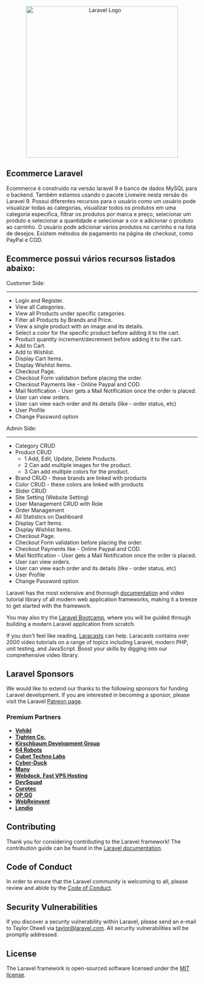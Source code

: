 <p align="center"><a href="https://laravel.com" target="_blank"><img src="https://raw.githubusercontent.com/laravel/art/master/logo-lockup/5%20SVG/2%20CMYK/1%20Full%20Color/laravel-logolockup-cmyk-red.svg" width="400" alt="Laravel Logo"></a></p>


## Ecommerce Laravel

Ecommerce é construído na versão laravel 9 e banco de dados MySQL para o backend. Também estamos usando o pacote Livewire nesta versão do Laravel 9. Possui diferentes recursos para o usuário como um usuário pode visualizar todas as categorias, visualizar todos os produtos em uma categoria específica, filtrar os produtos por marca e preço, selecionar um produto e selecionar a quantidade e selecionar a cor e adicionar o produto ao carrinho. O usuário pode adicionar vários produtos no carrinho e na lista de desejos. Existem métodos de pagamento na página de checkout, como PayPal e COD.


## Ecommerce possui vários recursos listados abaixo:
Customer Side:
____________________________________________________
- Login and Register.
- View all Categories.
- View all Products under specific categories.
- Filter all Products by Brands and Price.
- View a single product with an image and its details.
- Select a color for the specific product before adding it to the cart. 
- Product quantity increment/decrement before adding it to the cart.
- Add to Cart.
- Add to Wishlist.
- Display Cart Items.
- Display Wishlist Items.
- Checkout Page.
- Checkout Form validation before placing the order.
- Checkout Payments like - Online Paypal and COD.
- Mail Notification - User gets a Mail Notification once the order is placed. 
- User can view orders.
- User can view each order and its details (like - order status, etc)
- User Profile
- Change Password option

Admin Side:
____________________________________________________
- Category CRUD
- Product CRUD
    - 1  Add, Edit, Update, Delete Products.  
    - 2  Can add multiple images for the product.  
    - 3  Can add multiple colors for the product.   
- Brand CRUD - these brands are linked with products
- Color CRUD - these colors are linked with products
- Slider CRUD
- Site Setting (Website Setting) 
- User Management CRUD with Role
- Order Management
- All Statistics on Dashboard
- Display Cart Items.
- Display Wishlist Items.
- Checkout Page.
- Checkout Form validation before placing the order.
- Checkout Payments like - Online Paypal and COD.
- Mail Notification - User gets a Mail Notification once the order is placed. 
- User can view orders.
- User can view each order and its details (like - order status, etc)
- User Profile
- Change Password option

Laravel has the most extensive and thorough [documentation](https://laravel.com/docs) and video tutorial library of all modern web application frameworks, making it a breeze to get started with the framework.

You may also try the [Laravel Bootcamp](https://bootcamp.laravel.com), where you will be guided through building a modern Laravel application from scratch.

If you don't feel like reading, [Laracasts](https://laracasts.com) can help. Laracasts contains over 2000 video tutorials on a range of topics including Laravel, modern PHP, unit testing, and JavaScript. Boost your skills by digging into our comprehensive video library.

## Laravel Sponsors

We would like to extend our thanks to the following sponsors for funding Laravel development. If you are interested in becoming a sponsor, please visit the Laravel [Patreon page](https://patreon.com/taylorotwell).

### Premium Partners

- **[Vehikl](https://vehikl.com/)**
- **[Tighten Co.](https://tighten.co)**
- **[Kirschbaum Development Group](https://kirschbaumdevelopment.com)**
- **[64 Robots](https://64robots.com)**
- **[Cubet Techno Labs](https://cubettech.com)**
- **[Cyber-Duck](https://cyber-duck.co.uk)**
- **[Many](https://www.many.co.uk)**
- **[Webdock, Fast VPS Hosting](https://www.webdock.io/en)**
- **[DevSquad](https://devsquad.com)**
- **[Curotec](https://www.curotec.com/services/technologies/laravel/)**
- **[OP.GG](https://op.gg)**
- **[WebReinvent](https://webreinvent.com/?utm_source=laravel&utm_medium=github&utm_campaign=patreon-sponsors)**
- **[Lendio](https://lendio.com)**

## Contributing

Thank you for considering contributing to the Laravel framework! The contribution guide can be found in the [Laravel documentation](https://laravel.com/docs/contributions).

## Code of Conduct

In order to ensure that the Laravel community is welcoming to all, please review and abide by the [Code of Conduct](https://laravel.com/docs/contributions#code-of-conduct).

## Security Vulnerabilities

If you discover a security vulnerability within Laravel, please send an e-mail to Taylor Otwell via [taylor@laravel.com](mailto:taylor@laravel.com). All security vulnerabilities will be promptly addressed.

## License

The Laravel framework is open-sourced software licensed under the [MIT license](https://opensource.org/licenses/MIT).
